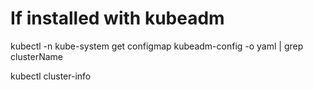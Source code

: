# If installed with kubeadm
kubectl -n kube-system get configmap kubeadm-config -o yaml | grep clusterName

kubectl cluster-info

